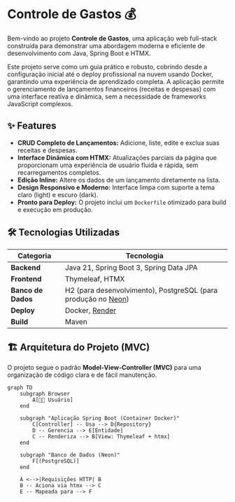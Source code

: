# Controle de Gastos 💰

Bem-vindo ao projeto **Controle de Gastos**, uma aplicação web full-stack construída para demonstrar uma abordagem moderna e eficiente de desenvolvimento com Java, Spring Boot e HTMX.

Este projeto serve como um guia prático e robusto, cobrindo desde a configuração inicial até o deploy profissional na nuvem usando Docker, garantindo uma experiência de aprendizado completa. A aplicação permite o gerenciamento de lançamentos financeiros (receitas e despesas) com uma interface reativa e dinâmica, sem a necessidade de frameworks JavaScript complexos.

## ✨ Features

- **CRUD Completo de Lançamentos:** Adicione, liste, edite e exclua suas receitas e despesas.
- **Interface Dinâmica com HTMX:** Atualizações parciais da página que proporcionam uma experiência de usuário fluida e rápida, sem recarregamentos completos.
- **Edição Inline:** Altere os dados de um lançamento diretamente na lista.
- **Design Responsivo e Moderno:** Interface limpa com suporte a tema claro (light) e escuro (dark).
- **Pronto para Deploy:** O projeto inclui um `Dockerfile` otimizado para build e execução em produção.

## 🛠️ Tecnologias Utilizadas

| Categoria   | Tecnologia                                                              |
|-------------|-------------------------------------------------------------------------|
| **Backend** | Java 21, Spring Boot 3, Spring Data JPA                                 |
| **Frontend** | Thymeleaf, HTMX                                                         |
| **Banco de Dados** | H2 (para desenvolvimento), PostgreSQL (para produção no [Neon](https://neon.tech/)) |
| **Deploy** | Docker, [Render](https://render.com/)                                   |
| **Build** | Maven                                                                   |

## 🏗️ Arquitetura do Projeto (MVC)

O projeto segue o padrão **Model-View-Controller (MVC)** para uma organização de código clara e de fácil manutenção.

```mermaid
graph TD
    subgraph Browser
        A[👨‍💻 Usuário]
    end

    subgraph "Aplicação Spring Boot (Container Docker)"
        C[Controller] -- Usa --> D{Repository}
        D -- Gerencia --> E[Entidade]
        C -- Renderiza --> B[View: Thymeleaf + htmx]
    end

    subgraph "Banco de Dados (Neon)"
        F[(PostgreSQL)]
    end

    A <-->|Requisições HTTP| B
    B -- Aciona via htmx --> C
    E -- Mapeada para --> F
